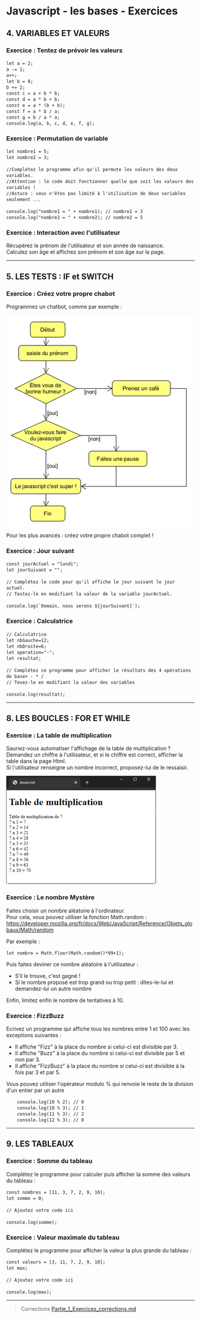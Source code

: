 # Javascript - les bases - Exercices

## 4. VARIABLES ET VALEURS

### Exercice : Tentez de prévoir les valeurs

    let a = 2;
    a -= 1;
    a++;
    let b = 8;
    b += 2;
    const c = a + b * b;
    const d = a * b + b;
    const e = a * (b + b);
    const f = a * b / a;
    const g = b / a * a;
    console.log(a, b, c, d, e, f, g);

### Exercice : Permutation de variable

    let nombre1 = 5;
    let nombre2 = 3;

    //Complétez le programme afin qu'il permute les valeurs des deux variables.
    //Attention : le code doit fonctionner quelle que soit les valeurs des variables !
    //Astuce : vous n'êtes pas limité à l'utilisation de deux variables seulement ...

    console.log("nombre1 = " + nombre1); // nombre1 = 3
    console.log("nombre2 = " + nombre2); // nombre2 = 5

### Exercice : Interaction avec l'utilisateur

Récupérez le prénom de l'utilisateur et son année de naissance.<br/>
Calculez son âge et affichez son prénom et son âge sur la page.

<hr/>

## 5. LES TESTS : IF et SWITCH

### Exercice : Créez votre propre chabot

Programmez un chatbot, comme par exemple :

![chatbot.png](chatbot.png)

Pour les plus avancés : créez votre propre chabot complet !

### Exercice : Jour suivant

    const jourActuel = "lundi";
    let jourSuivant = "";

    // Complétez le code pour qu'il affiche le jour suivant le jour actuel.
    // Testez-le en modifiant la valeur de la variable jourActuel.

    console.log(`Demain, nous serons ${jourSuivant}`);

### Exercice : Calculatrice

    // Calculatrice
    let nbGauche=12;
    let nbDroite=6;
    let operation="-";
    let resultat;

    // Complétez ce programme pour afficher le résultats des 4 opérations de base+ - * /
    // Tesez-le en modifiant la valeur des variables

    console.log(resultat);

<hr/>

## 8. LES BOUCLES : FOR ET WHILE

### Exercice : La table de multiplication

Sauriez-vous automatiser l'affichage de la table de multiplication ?<br/>
Demandez un chiffre à l'utilisateur, et si le chiffre est correct, afficher la table dans la page Html.<br/>
Si l'utilisateur renseigne un nombre incorrect, proposez-lui de le ressaisir.

![multiplication.png](multiplication.png)

### Exercice : Le nombre Mystère

Faites choisir un nombre aléatoire à l'ordinateur. <br/>
Pour cela, vous pouvez utiliser la fonction Math.random : https://developer.mozilla.org/fr/docs/Web/JavaScript/Reference/Objets_globaux/Math/random 

Par exemple :

    let nombre = Math.floor(Math.random()*99+1);

Puis faites deviner ce nombre aléatoire à l'utilisateur :

- S’il le trouve, c'est gagné !
- Si le nombre proposé est trop grand ou trop petit : dites-le-lui et demandez-lui un autre nombre

Enfin, limitez enfin le nombre de tentatives à 10.

### Exercice : FizzBuzz

Ecrivez un programme qui affiche tous les nombres entre 1 et 100 avec les exceptions suivantes :

- Il affiche "Fizz" à la place du nombre si celui-ci est divisible par 3.
- Il affiche "Buzz" à la place du nombre si celui-ci est divisible par 5 et non par 3.
- Il affiche "FizzBuzz" à la place du nombre si celui-ci est divisible à la fois par 3 et par 5.

Vous pouvez utiliser l'opérateur modulo % qui renvoie le reste de la division d'un entier par un autre

        console.log(10 % 2); // 0
        console.log(10 % 3); // 1
        console.log(11 % 3); // 2
        console.log(12 % 3); // 0

<hr/>

## 9. LES TABLEAUX

### Exercice : Somme du tableau

Complétez le programme pour calculer puis afficher la somme des valeurs du tableau :

    const nombres = [11, 3, 7, 2, 9, 10];
    let somme = 0;

    // Ajoutez votre code ici

    console.log(somme);

### Exercice : Valeur maximale du tableau

Complétez le programme pour afficher la valeur la plus grande du tableau :

    const valeurs = [3, 11, 7, 2, 9, 10];
    let max;

    // Ajoutez votre code ici

    console.log(max);

<hr/>

> Corrections [Partie_1_Exercices_corrections.md](Partie_1_Exercices_corrections.md)
